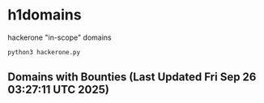 # h1domains
hackerone "in-scope" domains

`python3 hackerone.py`
## Domains with Bounties (Last Updated Fri Sep 26 03:27:11 UTC 2025)
```

```
